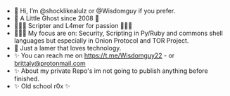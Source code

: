 - 👋 Hi, I’m @shocklikealulz or @Wisdomguy if you prefer.
- 👻 A Little Ghost since 2008 👻
- 👨🏽‍💻  Scripter and L4mer for passion 👨🏽‍💻
- 👨🏽‍💻 My focus are on: Security, Scripting in Py/Ruby and commons shell languages but especially in Onion Protocol and TOR Project.
- 👀 Just a lamer that loves technology.
- ✨ You can reach me on https://t.me/Wisdomguy22 - or brittaly@protonmail.com
- ✨ About my private Repo's im not going to publish anything before finished. 
- ✨ Old school r0x ✨
